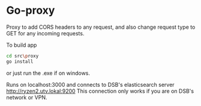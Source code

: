 ﻿# Go-proxy

Proxy to add CORS headers to any request, and also change request type to GET for any incoming requests.

To build app
``` bash
cd src\proxy
go install
```
or just run the .exe if on windows.

Runs on localhost:3000 and connects to DSB's elasticsearch server http://ryzen2.utv.lokal:9200
This connection only works if you are on DSB's network or VPN.
